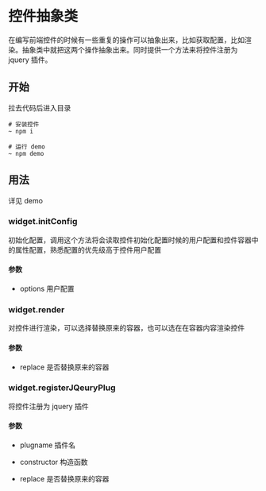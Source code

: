 # 控件抽象类

在编写前端控件的时候有一些重复的操作可以抽象出来，比如获取配置，比如渲染。抽象类中就把这两个操作抽象出来。同时提供一个方法来将控件注册为 jquery 插件。

## 开始

拉去代码后进入目录

```
# 安装控件
~ npm i

# 运行 demo
~ npm demo
```

## 用法

详见 demo

### widget.initConfig

初始化配置，调用这个方法将会读取控件初始化配置时候的用户配置和控件容器中的属性配置，熟悉配置的优先级高于控件用户配置

#### 参数

* options 用户配置


### widget.render

对控件进行渲染，可以选择替换原来的容器，也可以选在在容器内容渲染控件

#### 参数

* replace 是否替换原来的容器

### widget.registerJQeuryPlug

将控件注册为 jquery 插件

#### 参数

* plugname 插件名
* constructor 构造函数

* replace 是否替换原来的容器